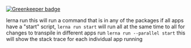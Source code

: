 
[![Greenkeeper badge](https://badges.greenkeeper.io/jrosie066/lerna-repo-sample.svg)](https://greenkeeper.io/)

lerna run <cmd>
this will run a command that is in any of the packages
if all apps have a "start" script, `lerna run start` will run all at the same time
to all for changes to transpile in different apps run `lerna run --parallel start` this will
show the stack trace for each individual app running